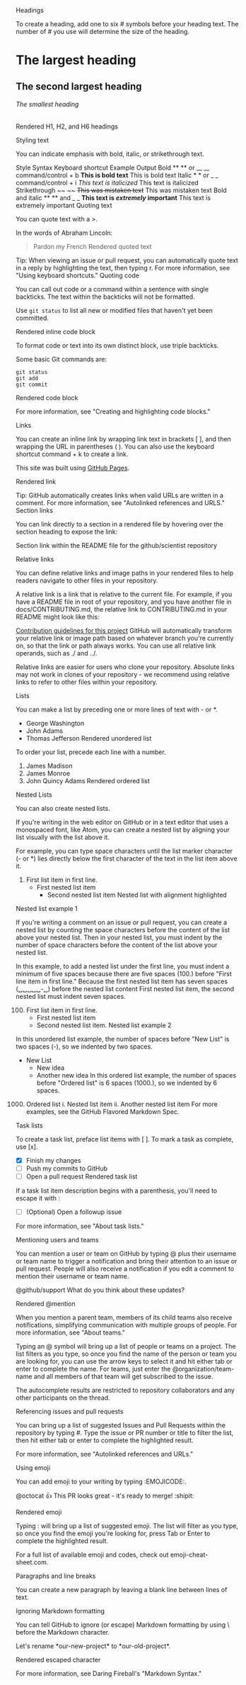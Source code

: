 Headings

To create a heading, add one to six # symbols before your heading text. The number of # you use will determine the size of the heading.

# The largest heading
## The second largest heading
###### The smallest heading
Rendered H1, H2, and H6 headings

Styling text

You can indicate emphasis with bold, italic, or strikethrough text.

Style	Syntax	Keyboard shortcut	Example	Output
Bold	** ** or __ __	command/control + b	**This is bold text**	This is bold text
Italic	* * or _ _	command/control + i	*This text is italicized*	This text is italicized
Strikethrough	~~ ~~		~~This was mistaken text~~	This was mistaken text
Bold and italic	** ** and _ _		**This text is _extremely_ important**	This text is extremely important
Quoting text

You can quote text with a >.

In the words of Abraham Lincoln:

> Pardon my French
Rendered quoted text

Tip: When viewing an issue or pull request, you can automatically quote text in a reply by highlighting the text, then typing r. For more information, see "Using keyboard shortcuts."
Quoting code

You can call out code or a command within a sentence with single backticks. The text within the backticks will not be formatted.

Use `git status` to list all new or modified files that haven't yet been committed.

Rendered inline code block

To format code or text into its own distinct block, use triple backticks.

Some basic Git commands are:
```
git status
git add
git commit
```
Rendered code block

For more information, see "Creating and highlighting code blocks."

Links

You can create an inline link by wrapping link text in brackets [ ], and then wrapping the URL in parentheses ( ). You can also use the keyboard shortcut command + k to create a link.

This site was built using [GitHub Pages](https://pages.github.com/).

Rendered link

Tip: GitHub automatically creates links when valid URLs are written in a comment. For more information, see "Autolinked references and URLS."
Section links

You can link directly to a section in a rendered file by hovering over the section heading to expose the link:

Section link within the README file for the github/scientist repository

Relative links

You can define relative links and image paths in your rendered files to help readers navigate to other files in your repository.

A relative link is a link that is relative to the current file. For example, if you have a README file in root of your repository, and you have another file in docs/CONTRIBUTING.md, the relative link to CONTRIBUTING.md in your README might look like this:

[Contribution guidelines for this project](docs/CONTRIBUTING.md)
GitHub will automatically transform your relative link or image path based on whatever branch you're currently on, so that the link or path always works. You can use all relative link operands, such as ./ and ../.

Relative links are easier for users who clone your repository. Absolute links may not work in clones of your repository - we recommend using relative links to refer to other files within your repository.

Lists

You can make a list by preceding one or more lines of text with - or *.

- George Washington
- John Adams
- Thomas Jefferson
Rendered unordered list

To order your list, precede each line with a number.

1. James Madison
2. James Monroe
3. John Quincy Adams
Rendered ordered list

Nested Lists

You can also create nested lists.

If you're writing in the web editor on GitHub or in a text editor that uses a monospaced font, like Atom, you can create a nested list by aligning your list visually with the list above it.

For example, you can type space characters until the list marker character (- or *) lies directly below the first character of the text in the list item above it.

1. First list item in first line.
   - First nested list item
     - Second nested list item
Nested list with alignment highlighted

Nested list example 1

If you're writing a comment on an issue or pull request, you can create a nested list by counting the space characters before the content of the list above your nested list. Then in your nested list, you must indent by the number of space characters before the content of the list above your nested list.

In this example, to add a nested list under the first line, you must indent a minimum of five spaces because there are five spaces (100.) before "First line item in first line." Because the first nested list item has seven spaces (␣␣␣␣␣-␣) before the nested list content First nested list item, the second nested list must indent seven spaces.

100. First list item in first line.
     - First nested list item
      - Second nested list item.
Nested list example 2

In this unordered list example, the number of spaces before "New List" is two spaces (-), so we indented by two spaces.

- New List
  - New idea
  - Another new idea
In this ordered list example, the number of spaces before "Ordered list" is 6 spaces (1000.), so we indented by 6 spaces.

1000. Ordered list
      i. Nested list item
      ii. Another nested list item
For more examples, see the GitHub Flavored Markdown Spec.

Task lists

To create a task list, preface list items with [ ]. To mark a task as complete, use [x].

- [x] Finish my changes
- [ ] Push my commits to GitHub
- [ ] Open a pull request
Rendered task list

If a task list item description begins with a parenthesis, you'll need to escape it with \:

- [ ] \(Optional) Open a followup issue

For more information, see "About task lists."

Mentioning users and teams

You can mention a user or team on GitHub by typing @ plus their username or team name to trigger a notification and bring their attention to an issue or pull request. People will also receive a notification if you edit a comment to mention their username or team name.

@github/support What do you think about these updates?

Rendered @mention

When you mention a parent team, members of its child teams also receive notifications, simplifying communication with multiple groups of people. For more information, see "About teams."

Typing an @ symbol will bring up a list of people or teams on a project. The list filters as you type, so once you find the name of the person or team you are looking for, you can use the arrow keys to select it and hit either tab or enter to complete the name. For teams, just enter the @organization/team-name and all members of that team will get subscribed to the issue.

The autocomplete results are restricted to repository collaborators and any other participants on the thread.

Referencing issues and pull requests

You can bring up a list of suggested Issues and Pull Requests within the repository by typing #. Type the issue or PR number or title to filter the list, then hit either tab or enter to complete the highlighted result.

For more information, see "Autolinked references and URLs."

Using emoji

You can add emoji to your writing by typing :EMOJICODE:.

@octocat :+1: This PR looks great - it's ready to merge! :shipit:

Rendered emoji

Typing : will bring up a list of suggested emoji. The list will filter as you type, so once you find the emoji you're looking for, press Tab or Enter to complete the highlighted result.

For a full list of available emoji and codes, check out emoji-cheat-sheet.com.

Paragraphs and line breaks

You can create a new paragraph by leaving a blank line between lines of text.

Ignoring Markdown formatting

You can tell GitHub to ignore (or escape) Markdown formatting by using \ before the Markdown character.

Let's rename \*our-new-project\* to \*our-old-project\*.

Rendered escaped character

For more information, see Daring Fireball's "Markdown Syntax."
